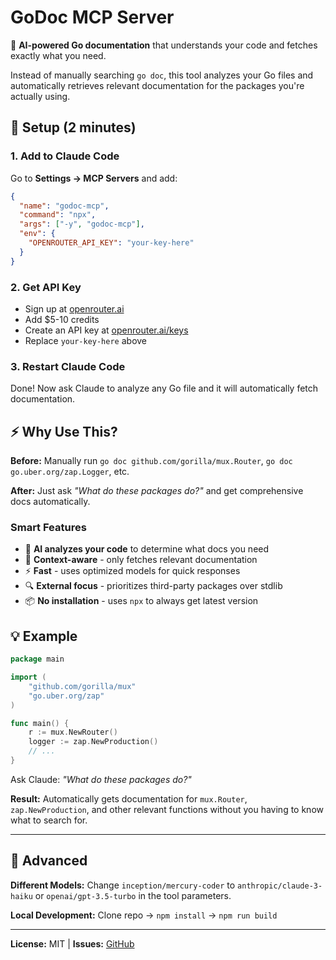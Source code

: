 # GoDoc MCP Server

🤖 **AI-powered Go documentation** that understands your code and fetches exactly what you need.

Instead of manually searching `go doc`, this tool analyzes your Go files and automatically retrieves relevant documentation for the packages you're actually using.

## 🚀 Setup (2 minutes)

### 1. Add to Claude Code

Go to **Settings → MCP Servers** and add:

```json
{
  "name": "godoc-mcp",
  "command": "npx",
  "args": ["-y", "godoc-mcp"],
  "env": {
    "OPENROUTER_API_KEY": "your-key-here"
  }
}
```

### 2. Get API Key

- Sign up at [openrouter.ai](https://openrouter.ai)
- Add $5-10 credits
- Create an API key at [openrouter.ai/keys](https://openrouter.ai/keys)
- Replace `your-key-here` above

### 3. Restart Claude Code

Done! Now ask Claude to analyze any Go file and it will automatically fetch documentation.

## ⚡ Why Use This?

**Before:** Manually run `go doc github.com/gorilla/mux.Router`, `go doc go.uber.org/zap.Logger`, etc.

**After:** Just ask *"What do these packages do?"* and get comprehensive docs automatically.

### Smart Features

- 🧠 **AI analyzes your code** to determine what docs you need
- 🎯 **Context-aware** - only fetches relevant documentation  
- ⚡ **Fast** - uses optimized models for quick responses
- 🔍 **External focus** - prioritizes third-party packages over stdlib
- 📦 **No installation** - uses `npx` to always get latest version

## 💡 Example

```go
package main

import (
    "github.com/gorilla/mux"
    "go.uber.org/zap"
)

func main() {
    r := mux.NewRouter()
    logger := zap.NewProduction()
    // ...
}
```

Ask Claude: *"What do these packages do?"*

**Result:** Automatically gets documentation for `mux.Router`, `zap.NewProduction`, and other relevant functions without you having to know what to search for.

---

## 🔧 Advanced

**Different Models:** Change `inception/mercury-coder` to `anthropic/claude-3-haiku` or `openai/gpt-3.5-turbo` in the tool parameters.

**Local Development:** Clone repo → `npm install` → `npm run build`

---

**License:** MIT | **Issues:** [GitHub](https://github.com/herlon214/godoc-mcp/issues)